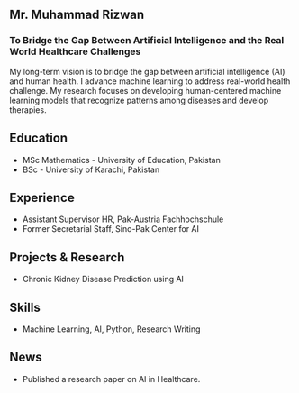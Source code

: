 ## Mr. Muhammad Rizwan

### To Bridge the Gap Between Artificial Intelligence and the Real World Healthcare Challenges

My long-term vision is to bridge the gap between artificial intelligence (AI) and human health. I advance machine learning to address real-world health challenge. My research focuses on developing human-centered machine learning models that recognize patterns among diseases and develop therapies.

## Education
- MSc Mathematics - University of Education, Pakistan
- BSc - University of Karachi, Pakistan

## Experience
- Assistant Supervisor HR, Pak-Austria Fachhochschule
- Former Secretarial Staff, Sino-Pak Center for AI

## Projects & Research
- Chronic Kidney Disease Prediction using AI

## Skills
- Machine Learning, AI, Python, Research Writing

## News
- Published a research paper on AI in Healthcare.
